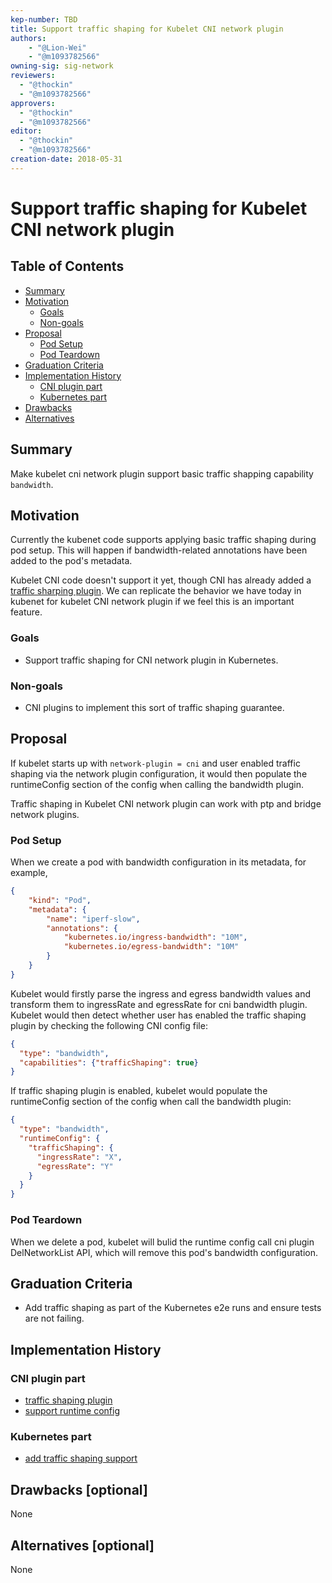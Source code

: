 ```yaml
---
kep-number: TBD
title: Support traffic shaping for Kubelet CNI network plugin
authors:
    - "@Lion-Wei"
    - "@m1093782566"
owning-sig: sig-network
reviewers:
  - "@thockin"
  - "@m1093782566"
approvers:
  - "@thockin"
  - "@m1093782566"
editor:
  - "@thockin"
  - "@m1093782566"
creation-date: 2018-05-31
---
```


# Support traffic shaping for Kubelet CNI network plugin

## Table of Contents

* [Summary](#summary)
* [Motivation](#motivation)
  * [Goals](#goals)
  * [Non\-goals](#non-goals)
* [Proposal](#proposal)
  * [Pod Setup](#pod-setup)
  * [Pod Teardown](#pod-teardown)
* [Graduation Criteria](#graduation-criteria)
* [Implementation History](#implementation-history)
  * [CNI plugin part](#cni-plugin-part)
  * [Kubernetes part](#kubernetes-part)
* [Drawbacks](#drawbacks)
* [Alternatives](#alternatives)

## Summary

Make kubelet cni network plugin support basic traffic shapping capability `bandwidth`.

## Motivation

Currently the kubenet code supports applying basic traffic shaping during pod setup.
This will happen if bandwidth-related annotations have been added to the pod's metadata.

Kubelet CNI code doesn't support it yet, though CNI has already added a [traffic sharping plugin](https://github.com/containernetworking/plugins/tree/master/plugins/meta/bandwidth).
We can replicate the behavior we have today in kubenet for kubelet CNI network plugin if we feel this is an important feature.

### Goals

* Support traffic shaping for CNI network plugin in Kubernetes.

### Non-goals

* CNI plugins to implement this sort of traffic shaping guarantee.


## Proposal

If kubelet starts up with `network-plugin = cni` and user enabled traffic shaping via the network plugin configuration,
it would then populate the runtimeConfig section of the config when calling the bandwidth plugin.

Traffic shaping in Kubelet CNI network plugin can work with ptp and bridge network plugins.

### Pod Setup

When we create a pod with bandwidth configuration in its metadata, for example,

```json
{
    "kind": "Pod",
    "metadata": {
        "name": "iperf-slow",
        "annotations": {
            "kubernetes.io/ingress-bandwidth": "10M",
            "kubernetes.io/egress-bandwidth": "10M"
        }
    }
}
```

Kubelet would firstly parse the ingress and egress bandwidth values and transform them to ingressRate and egressRate for cni bandwidth plugin.
Kubelet would then detect whether user has enabled the traffic shaping plugin by checking the following CNI config file:

```json
{
  "type": "bandwidth",
  "capabilities": {"trafficShaping": true}
}
```

If traffic shaping plugin is enabled, kubelet would populate the runtimeConfig section of the config when call the bandwidth plugin:

```json
{
  "type": "bandwidth",
  "runtimeConfig": {
    "trafficShaping": {
      "ingressRate": "X",
      "egressRate": "Y"
    }
  }
}
```

### Pod Teardown

When we delete a pod, kubelet will bulid the runtime config call cni plugin DelNetworkList API, which will remove this pod's bandwidth configuration.

## Graduation Criteria

* Add traffic shaping as part of the Kubernetes e2e runs and ensure tests are not failing.

## Implementation History

### CNI plugin part

* [traffic shaping plugin](https://github.com/containernetworking/plugins/pull/96)
* [support runtime config](https://github.com/containernetworking/plugins/pull/138)

### Kubernetes part

* [add traffic shaping support](https://github.com/kubernetes/kubernetes/pull/63194)

## Drawbacks [optional]

None

## Alternatives [optional]

None